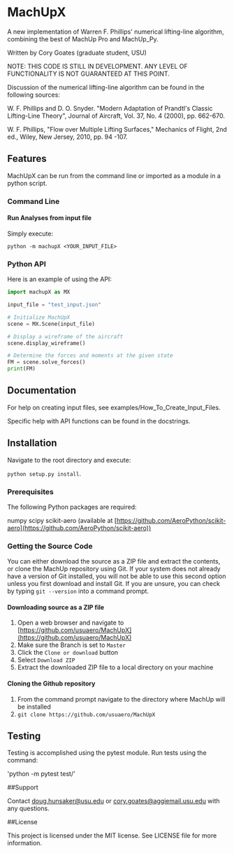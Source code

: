 # MachUpX
A new implementation of Warren F. Phillips' numerical lifting-line algorithm, combining the best of MachUp Pro and MachUp_Py.

Written by Cory Goates (graduate student, USU)

NOTE: THIS CODE IS STILL IN DEVELOPMENT. ANY LEVEL OF FUNCTIONALITY IS NOT GUARANTEED AT THIS POINT.

Discussion of the numerical lifting-line algorithm can be found in the following sources:

W. F. Phillips and D. O. Snyder. "Modern Adaptation of Prandtl's
Classic Lifting-Line Theory", Journal of Aircraft, Vol. 37, No. 4
(2000), pp. 662-670.

W. F. Phillips, "Flow over Multiple Lifting Surfaces," Mechanics of
Flight, 2nd ed., Wiley, New Jersey, 2010, pp. 94 -107.

## Features

MachUpX can be run from the command line or imported as a module in a python script.

### Command Line

#### Run Analyses from input file

Simply execute:

`python -m machupX <YOUR_INPUT_FILE>`

### Python API

Here is an example of using the API:

```python
import machupX as MX

input_file = "test_input.json"

# Initialize MachUpX
scene = MX.Scene(input_file)

# Display a wireframe of the aircraft
scene.display_wireframe()

# Determine the forces and moments at the given state
FM = scene.solve_forces()
print(FM)
```

## Documentation

For help on creating input files, see examples/How_To_Create_Input_Files.

Specific help with API functions can be found in the docstrings.

## Installation

Navigate to the root directory and execute:

`python setup.py install`.

### Prerequisites

The following Python packages are required:

numpy
scipy
scikit-aero (available at [https://github.com/AeroPython/scikit-aero](https://github.com/AeroPython/scikit-aero))

### Getting the Source Code

You can either download the source as a ZIP file and extract the contents, or 
clone the MachUp repository using Git. If your system does not already have a 
version of Git installed, you will not be able to use this second option unless 
you first download and install Git. If you are unsure, you can check by typing 
`git --version` into a command prompt.

#### Downloading source as a ZIP file

1. Open a web browser and navigate to [https://github.com/usuaero/MachUpX](https://github.com/usuaero/MachUpX)
2. Make sure the Branch is set to `Master`
3. Click the `Clone or download` button
4. Select `Download ZIP`
5. Extract the downloaded ZIP file to a local directory on your machine

#### Cloning the Github repository

1. From the command prompt navigate to the directory where MachUp will be installed
2. `git clone https://github.com/usuaero/MachUpX`

## Testing

Testing is accomplished using the pytest module. Run tests using the command:

'python -m pytest test/'

##Support

Contact doug.hunsaker@usu.edu or cory.goates@aggiemail.usu.edu with any questions.

##License

This project is licensed under the MIT license. See LICENSE file for more information. 
